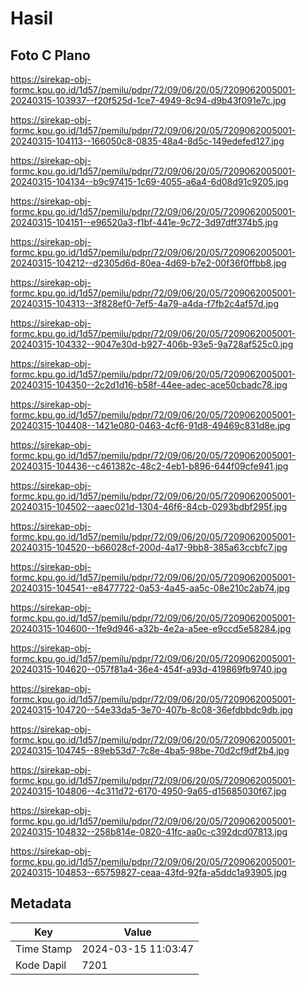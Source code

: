 # Hasil

## Foto C Plano

https://sirekap-obj-formc.kpu.go.id/1d57/pemilu/pdpr/72/09/06/20/05/7209062005001-20240315-103937--f20f525d-1ce7-4949-8c94-d9b43f091e7c.jpg

https://sirekap-obj-formc.kpu.go.id/1d57/pemilu/pdpr/72/09/06/20/05/7209062005001-20240315-104113--166050c8-0835-48a4-8d5c-149edefed127.jpg

https://sirekap-obj-formc.kpu.go.id/1d57/pemilu/pdpr/72/09/06/20/05/7209062005001-20240315-104134--b9c97415-1c69-4055-a6a4-6d08d91c9205.jpg

https://sirekap-obj-formc.kpu.go.id/1d57/pemilu/pdpr/72/09/06/20/05/7209062005001-20240315-104151--e96520a3-f1bf-441e-9c72-3d97dff374b5.jpg

https://sirekap-obj-formc.kpu.go.id/1d57/pemilu/pdpr/72/09/06/20/05/7209062005001-20240315-104212--d2305d6d-80ea-4d69-b7e2-00f36f0ffbb8.jpg

https://sirekap-obj-formc.kpu.go.id/1d57/pemilu/pdpr/72/09/06/20/05/7209062005001-20240315-104313--3f828ef0-7ef5-4a79-a4da-f7fb2c4af57d.jpg

https://sirekap-obj-formc.kpu.go.id/1d57/pemilu/pdpr/72/09/06/20/05/7209062005001-20240315-104332--9047e30d-b927-406b-93e5-9a728af525c0.jpg

https://sirekap-obj-formc.kpu.go.id/1d57/pemilu/pdpr/72/09/06/20/05/7209062005001-20240315-104350--2c2d1d16-b58f-44ee-adec-ace50cbadc78.jpg

https://sirekap-obj-formc.kpu.go.id/1d57/pemilu/pdpr/72/09/06/20/05/7209062005001-20240315-104408--1421e080-0463-4cf6-91d8-49469c831d8e.jpg

https://sirekap-obj-formc.kpu.go.id/1d57/pemilu/pdpr/72/09/06/20/05/7209062005001-20240315-104436--c461382c-48c2-4eb1-b896-644f09cfe941.jpg

https://sirekap-obj-formc.kpu.go.id/1d57/pemilu/pdpr/72/09/06/20/05/7209062005001-20240315-104502--aaec021d-1304-46f6-84cb-0293bdbf295f.jpg

https://sirekap-obj-formc.kpu.go.id/1d57/pemilu/pdpr/72/09/06/20/05/7209062005001-20240315-104520--b66028cf-200d-4a17-9bb8-385a63ccbfc7.jpg

https://sirekap-obj-formc.kpu.go.id/1d57/pemilu/pdpr/72/09/06/20/05/7209062005001-20240315-104541--e8477722-0a53-4a45-aa5c-08e210c2ab74.jpg

https://sirekap-obj-formc.kpu.go.id/1d57/pemilu/pdpr/72/09/06/20/05/7209062005001-20240315-104600--1fe9d946-a32b-4e2a-a5ee-e9ccd5e58284.jpg

https://sirekap-obj-formc.kpu.go.id/1d57/pemilu/pdpr/72/09/06/20/05/7209062005001-20240315-104620--057f81a4-36e4-454f-a93d-419869fb9740.jpg

https://sirekap-obj-formc.kpu.go.id/1d57/pemilu/pdpr/72/09/06/20/05/7209062005001-20240315-104720--54e33da5-3e70-407b-8c08-36efdbbdc9db.jpg

https://sirekap-obj-formc.kpu.go.id/1d57/pemilu/pdpr/72/09/06/20/05/7209062005001-20240315-104745--89eb53d7-7c8e-4ba5-98be-70d2cf9df2b4.jpg

https://sirekap-obj-formc.kpu.go.id/1d57/pemilu/pdpr/72/09/06/20/05/7209062005001-20240315-104806--4c311d72-6170-4950-9a65-d15685030f67.jpg

https://sirekap-obj-formc.kpu.go.id/1d57/pemilu/pdpr/72/09/06/20/05/7209062005001-20240315-104832--258b814e-0820-41fc-aa0c-c392dcd07813.jpg

https://sirekap-obj-formc.kpu.go.id/1d57/pemilu/pdpr/72/09/06/20/05/7209062005001-20240315-104853--65759827-ceaa-43fd-92fa-a5ddc1a93905.jpg


## Metadata

| Key        | Value               |
| ---------- | ------------------- |
| Time Stamp | 2024-03-15 11:03:47 |
| Kode Dapil | 7201                |



